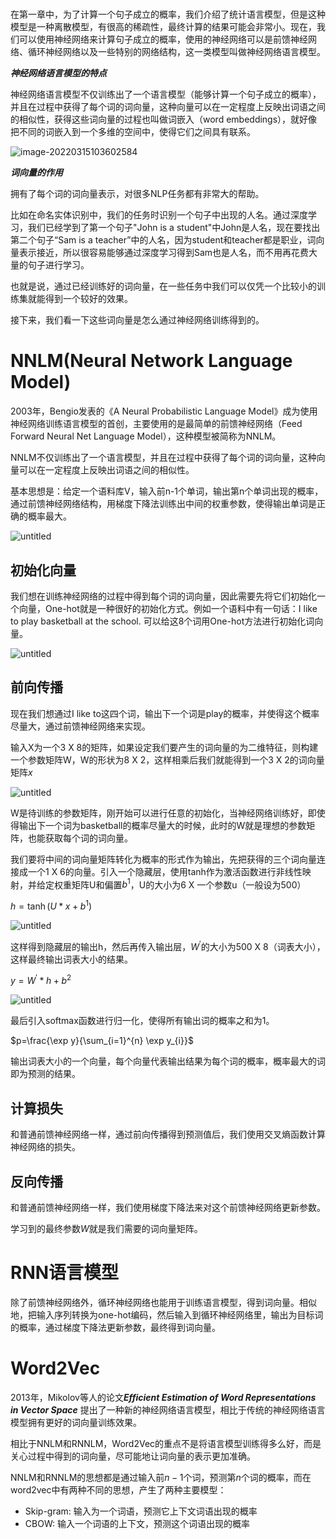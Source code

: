 # 

在第一章中，为了计算一个句子成立的概率，我们介绍了统计语言模型，但是这种模型是一种离散模型，有很高的稀疏性，最终计算的结果可能会非常小。现在，我们可以使用神经网络来计算句子成立的概率，使用的神经网络可以是前馈神经网络、循环神经网络以及一些特别的网络结构，这一类模型叫做神经网络语言模型。

***神经网络语言模型的特点***

神经网络语言模型不仅训练出了一个语言模型（能够计算一个句子成立的概率），并且在过程中获得了每个词的词向量，这种向量可以在一定程度上反映出词语之间的相似性，获得这些词向量的过程也叫做词嵌入（word embeddings），就好像把不同的词嵌入到一个多维的空间中，使得它们之间具有联系。

![image-20220315103602584](images/README/image-20220315103602584.png)

***词向量的作用***

拥有了每个词的词向量表示，对很多NLP任务都有非常大的帮助。

比如在命名实体识别中，我们的任务时识别一个句子中出现的人名。通过深度学习，我们已经学到了第一个句子"John is a student"中John是人名，现在要找出第二个句子“Sam is a teacher”中的人名，因为student和teacher都是职业，词向量表示接近，所以很容易能够通过深度学习得到Sam也是人名，而不用再花费大量的句子进行学习。

也就是说，通过已经训练好的词向量，在一些任务中我们可以仅凭一个比较小的训练集就能得到一个较好的效果。



接下来，我们看一下这些词向量是怎么通过神经网络训练得到的。

# NNLM(Neural Network Language Model)

2003年，Bengio发表的《A Neural Probabilistic Language Model》成为使用神经网络训练语言模型的首创，主要使用的是最简单的前馈神经网络（Feed Forward Neural Net Language Model），这种模型被简称为NNLM。



NNLM不仅训练出了一个语言模型，并且在过程中获得了每个词的词向量，这种向量可以在一定程度上反映出词语之间的相似性。



基本思想是：给定一个语料库V，输入前n-1个单词，输出第n个单词出现的概率，通过前馈神经网络结构，用梯度下降法训练出中间的权重参数，使得输出单词是正确的概率最大。

![untitled](images/README/untitled.png)

## 初始化向量

我们想在训练神经网络的过程中得到每个词的词向量，因此需要先将它们初始化一个向量，One-hot就是一种很好的初始化方式。例如一个语料中有一句话：I like to play basketball at the school. 可以给这8个词用One-hot方法进行初始化词向量。

![untitled](images/README/untitled-164387194624873.png)

## 前向传播

现在我们想通过I like to这四个词，输出下一个词是play的概率，并使得这个概率尽量大，通过前馈神经网络来实现。

输入X为一个3 X 8的矩阵，如果设定我们要产生的词向量的为二维特征，则构建一个参数矩阵W，W的形状为8 X 2，这样相乘后我们就能得到一个3 X 2的词向量矩阵$x$

![untitled](images/README/untitled-164387195882574.png)

W是待训练的参数矩阵，刚开始可以进行任意的初始化，当神经网络训练好，即使得输出下一个词为basketball的概率尽量大的时候，此时的W就是理想的参数矩阵，也能获取每个词的词向量。

我们要将中间的词向量矩阵转化为概率的形式作为输出，先把获得的三个词向量连接成一个1 X 6的向量。引入一个隐藏层，使用tanh作为激活函数进行非线性映射，并给定权重矩阵U和偏置$b^{1}$，U的大小为6 X 一个参数u（一般设为500）

$h=\tanh \left(U * x+b^{1}\right)$

![untitled](images/README/untitled-164387197016075.png)

这样得到隐藏层的输出h，然后再传入输出层，$W^{\prime}$的大小为500 X 8（词表大小），这样最终输出词表大小的结果。

$y=W^{\prime} * h+b^{2}$

![untitled](images/README/untitled-164387198414976.png)

最后引入softmax函数进行归一化，使得所有输出词的概率之和为1。

$p=\frac{\exp y}{\sum_{i=1}^{n} \exp y_{i}}$

输出词表大小的一个向量，每个向量代表输出结果为每个词的概率，概率最大的词即为预测的结果。

## 计算损失

和普通前馈神经网络一样，通过前向传播得到预测值后，我们使用交叉熵函数计算神经网络的损失。

## 反向传播

和普通前馈神经网络一样，我们使用梯度下降法来对这个前馈神经网络更新参数。



学习到的最终参数$W$就是我们需要的词向量矩阵。

# RNN语言模型

除了前馈神经网络外，循环神经网络也能用于训练语言模型，得到词向量。相似地，把输入序列转换为one-hot编码，然后输入到循环神经网络里，输出为目标词的概率，通过梯度下降法更新参数，最终得到词向量。

# Word2Vec
2013年，Mikolov等人的论文***Efficient Estimation of Word Representations in Vector Space*** 提出了一种新的神经网络语言模型，相比于传统的神经网络语言模型拥有更好的词向量训练效果。

相比于NNLM和RNNLM，Word2Vec的重点不是将语言模型训练得多么好，而是关心过程中得到的词向量，尽可能地让词向量的表示更加准确。

NNLM和RNNLM的思想都是通过输入前$n-1$个词，预测第$n$个词的概率，而在word2vec中有两种不同的思想，产生了两种主要模型：

- Skip-gram: 输入为一个词语，预测它上下文词语出现的概率
- CBOW: 输入一个词语的上下文，预测这个词语出现的概率